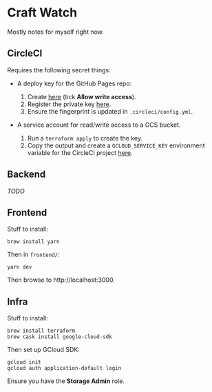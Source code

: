 # Craft Watch

Mostly notes for myself right now.


## CircleCI

Requires the following secret things:

- A deploy key for the GitHub Pages repo:
    1. Create [here][create-deploy-key] (tick **Allow write access**).
    2. Register the private key [here][register-key].
    3. Ensure the fingerprint is updated in `.circleci/config.yml`.

- A service account for read/write access to a GCS bucket.
    1. Run a `terraform apply` to create the key.
    2. Copy the output and create a `GCLOUD_SERVICE_KEY` environment variable for the CircleCI
       project [here][circleci-env-var].

[create-deploy-key]: https://github.com/craft-watch/craft-watch.github.io/settings/keys/new
[register-key]: https://app.circleci.com/settings/project/github/craft-watch/craft-watch/ssh
[circleci-env-var]: https://app.circleci.com/settings/project/github/craft-watch/craft-watch/environment-variables


## Backend

*TODO*


## Frontend

Stuff to install:

```
brew install yarn
```

Then in `frontend/`:

```
yarn dev
```

Then browse to http://localhost:3000.


## Infra

Stuff to install:

```
brew install terraform
brew cask install google-cloud-sdk
```

Then set up GCloud SDK:

```
gcloud init
gcloud auth application-default login
```

Ensure you have the **Storage Admin** role.


